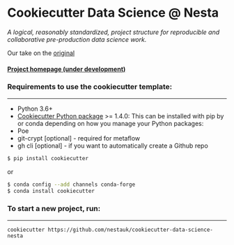 # Cookiecutter Data Science @ Nesta

_A logical, reasonably standardized, project structure for reproducible and collaborative pre-production data science work._

Our take on the [original](https://drivendata.github.io/cookiecutter-data-science/)

#### [Project homepage (under development)](http://nestauk.github.io/cookiecutter-data-science-nesta)

### Requirements to use the cookiecutter template:

---

- Python 3.6+
- [Cookiecutter Python package](http://cookiecutter.readthedocs.org/en/latest/installation.html) >= 1.4.0: This can be installed with pip by or conda depending on how you manage your Python packages:
- Poe
- git-crypt [optional] - required for metaflow
- gh cli [optional] - if you want to automatically create a Github repo

```bash
$ pip install cookiecutter
```

or

```bash
$ conda config --add channels conda-forge
$ conda install cookiecutter
```

### To start a new project, run:

---

    cookiecutter https://github.com/nestauk/cookiecutter-data-science-nesta
